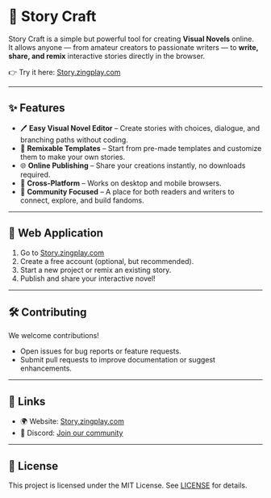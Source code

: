 # 📖 Story Craft  

Story Craft is a simple but powerful tool for creating **Visual Novels** online.  
It allows anyone — from amateur creators to passionate writers — to **write, share, and remix** interactive stories directly in the browser.  

👉 Try it here: [Story.zingplay.com](https://story.zingplay.com)

---

## ✨ Features  

- 🖊️ **Easy Visual Novel Editor** – Create stories with choices, dialogue, and branching paths without coding.  
- 🎨 **Remixable Templates** – Start from pre-made templates and customize them to make your own stories.  
- 🌐 **Online Publishing** – Share your creations instantly, no downloads required.  
- 📱 **Cross-Platform** – Works on desktop and mobile browsers.  
- 🤝 **Community Focused** – A place for both readers and writers to connect, explore, and build fandoms.  

---

## 🚀 Web Application

1. Go to [Story.zingplay.com](https://story.zingplay.com)  
2. Create a free account (optional, but recommended).  
3. Start a new project or remix an existing story.  
4. Publish and share your interactive novel!  

---

## 🛠️ Contributing  

We welcome contributions!  
- Open issues for bug reports or feature requests.  
- Submit pull requests to improve documentation or suggest enhancements.  

---

## 📌 Links  

- 🌍 Website: [Story.zingplay.com](https://story.zingplay.com)  
- 💬 Discord: [Join our community](https://discord.gg/qZ9Mc9SbBK)  

---

## 📜 License  

This project is licensed under the MIT License. See [LICENSE](LICENSE) for details.  
